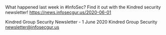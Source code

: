 What happened last week in #InfoSec? Find it out with the Kindred security newsletter!
https://news.infosecgur.us/2020-06-01

Kindred Group Security Newsletter -  1 June 2020
Kindred Group Security
newsletter@infosecgur.us

